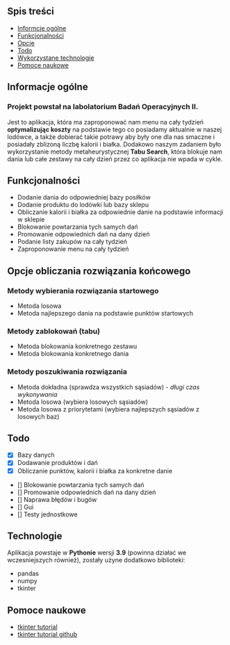 ## Spis treści
* [Informcje ogólne](#informacje-ogólne)
* [Funkcjonalności](#funkcjonalności)
* [Opcje](#opcje-obliczania-rozwiązania-końcowego)
* [Todo](#Todo)
* [Wykorzystane technologie](#technologie)
* [Pomoce naukowe](#pomoce-naukowe)

## Informacje ogólne
### Projekt powstał na labolatorium Badań Operacyjnych II. 
Jest to aplikacja, która ma zaproponować nam menu na cały tydzień **optymalizując koszty** na podstawie tego co posiadamy aktualnie w naszej lodówce, 
a także dobierać takie potrawy aby były one dla nas smaczne i posiadały zblizoną liczbę kalorii i białka. 
Dodakowo naszym zadaniem było wykorzystanie metody metaheurystycznej **Tabu Search**, która blokuje nam dania lub całe zestawy na cały dzień przez co aplikacja nie wpada w cykle.

## Funkcjonalności
* Dodanie dania do odpowiedniej bazy posiłków
* Dodanie produktu do lodówki lub bazy sklepu
* Obliczanie kalorii i białka za odpowiednie danie na podstawie informacji w sklepie
* Blokowanie powtarzania tych samych dań 
* Promowanie odpowiednich dań na dany dzień 
* Podanie listy zakupów na cały tydzień
* Zaproponowanie menu na cały tydzień 

## Opcje obliczania rozwiązania końcowego

### Metody wybierania rozwiązania startowego
* Metoda losowa
* Metoda najlepszego dania na podstawie punktów startowych

### Metody zablokowań (tabu)
* Metoda blokowania konkretnego zestawu
* Metoda blokowania konkretnego dania 

### Metody poszukiwania rozwiązania
* Metoda dokładna (sprawdza wszystkich sąsiadów) - *długi czas wykonywania*
* Metoda losowa (wybiera losowych sąsiadów)
* Metoda losowa z priorytetami (wybiera najlepszych sąsiadów z losowych baz)

## Todo
- [x] Bazy danych 
- [x] Dodawanie produktów i dań 
- [x] Obliczanie punktów, kalorii i białka za konkretne danie
- [] Blokowanie powtarzania tych samych dań 
- [] Promowanie odpowiednich dań na dany dzień
- [] Naprawa błędów i bugów
- [] Gui
- [] Testy jednostkowe

## Technologie
Aplikacja powstaje w **Pythonie** wersji **3.9** (powinna działać we wczesniejszych również), zostały użyne dodatkowo biblioteki:
* pandas
* numpy
* tkinter

## Pomoce naukowe
* [tkinter tutorial](https://www.youtube.com/watch?v=YXPyB4XeYLA&t=1820s)
* [tkinter tutorial github](https://github.com/flatplanet/Intro-To-TKinter-Youtube-Course)

 
 
